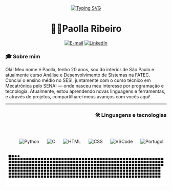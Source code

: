 <div align = "center">
  <a href="https://git.io/typing-svg"><img src="https://readme-typing-svg.demolab.com?font=Fira+code&weight=200&pause=1000&color=FFC702&background=FFFFFF00&center=true&vCenter=true&width=435&lines=%E2%AD%90+Hello!+Bem+vindos+ao+meu+GitHub!%E2%AD%90" alt="Typing SVG" /></a>
</div> 

<h1 align="center">👩‍💻Paolla Ribeiro</h1>

<div align ="center">
  
  [![E-mail](https://img.shields.io/badge/-Email-000?style=for-the-badge&logo=microsoft-outlook&logoColor=FF00F6&color:FFF)](mailto:paollarsp@gmail.com)
  [![LinkedIn](https://img.shields.io/badge/-LinkedIn-000?style=for-the-badge&logo=linkedin&logoColor=FF00F6&color:FFF)](https://www.linkedin.com/in/paollarsp/)

</div>

<h3>🎓 Sobre mim</h3>

  Olá! Meu nome é Paolla, tenho 20 anos, sou do interior de São Paulo e atualmente curso Análise e Desenvolvimento de Sistemas na FATEC. Concluí o ensino médio no SESI, juntamente com o curso técnico em Mecatrônica pelo SENAI — onde nasceu meu interesse por programação e tecnologia. Atualmente, estou aprendendo novas linguagens e ferramentas, e através de projetos, compartilharei meus avanços com vocês aqui!


---

<h3 align="right">🛠️ Linguagens e tecnologias</h3>

<br>

<p align="right">
  <img src="https://cdn.jsdelivr.net/gh/devicons/devicon@latest/icons/python/python-original.svg" width="40px" alt="Python" title="Python" style="margin: 10px"/>
  <img src="https://cdn.jsdelivr.net/gh/devicons/devicon@latest/icons/c/c-original.svg" width="40px" alt="C" title="C" style="margin: 10px"/>
  <img src="https://cdn.jsdelivr.net/gh/devicons/devicon@latest/icons/html5/html5-original.svg" width="40px" alt="HTML" title="HTML" style="margin: 10px"/>
  <img src="https://cdn.jsdelivr.net/gh/devicons/devicon@latest/icons/css3/css3-original.svg" width="40px" alt="CSS" title="CSS" style="margin: 10px"/>
  <img src="https://cdn.jsdelivr.net/gh/devicons/devicon@latest/icons/vscode/vscode-original.svg" width="40px" alt="VSCode" title="VSCode" style="margin: 10px"/>
  <img src="https://cdn.jsdelivr.net/gh/devicons/devicon@latest/icons/portugol/portugol-original.svg" width="40px" alt="Portugol" title="Portugol" style="margin: 10px"/>
</p>

<div align="center">
<picture align="center">
  <source media="(prefers-color-scheme: dark)" srcset="https://raw.githubusercontent.com/paollarsp/paollarsp/output/github-contribution-grid-snake-dark.svg">
  <source media="(prefers-color-scheme: light)" srcset="https://raw.githubusercontent.com/paollarsp/paollarsp/output/github-contribution-grid-snake-dark.svg">
  <img align="center" alt="github contribution grid snake animation" src="https://raw.githubusercontent.com/paollarsp/paollarsp/output/github-contribution-grid-snake.svg">
</picture>
</div>
